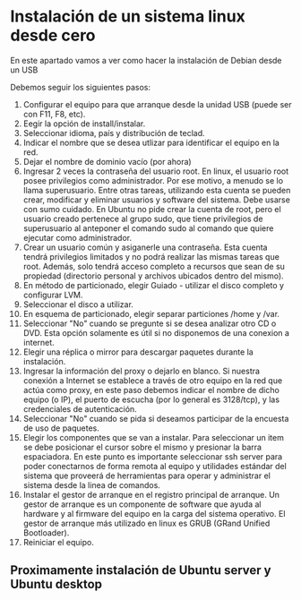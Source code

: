 # Instalación de un sistema linux desde cero
En este apartado vamos a ver como hacer la instalación de Debian desde un USB

Debemos seguir los siguientes pasos:

1. Configurar el equipo para que arranque desde la unidad USB (puede ser con F11, F8, etc).
2. Eegir la opción de install/instalar.
3. Seleccionar idioma, país y distribución de teclad.
4. Indicar el nombre que se desea utlizar para identificar el equipo en la red.
5. Dejar el nombre de dominio vacío (por ahora)
6. Ingresar 2 veces la contraseña del usuario root. En linux, el usuario root posee privilegios como administrador. Por ese motivo, a menudo se lo llama superusuario. Entre otras tareas, utilizando esta cuenta se pueden crear, modificar y eliminar usuarios y software del sistema. Debe usarse con sumo cuidado. En Ubuntu no pide crear la cuenta de root, pero el usuario creado pertenece al grupo sudo, que tiene privilegios de superusuario al anteponer el comando sudo al comando que quiere ejecutar como administrador.
7. Crear un usuario común y asiganerle una contraseña. Esta cuenta tendrá privilegios limitados y no podrá realizar las mismas tareas que root. Además, solo tendrá acceso completo a recursos que sean de su propiedad (directorio personal y archivos ubicados dentro del mismo).
8. En método de particionado, elegir Guiado - utilizar el disco completo y configurar LVM.
9. Seleccionar el disco a utilizar.
10. En esquema de particionado, elegir separar particiones /home y /var.
11. Seleccionar "No" cuando se pregunte si se desea analizar otro CD o DVD. Esta opción solamente es útil si no disponemos de una conexion a internet.
12. Elegir una réplica o mirror para descargar paquetes durante la instalación. 
13. Ingresar la información del proxy o dejarlo en blanco. Si nuestra conexión a Internet se establece a través de otro equipo en la red que actúa como proxy, en este paso debemos indicar el nombre de dicho equipo (o IP), el puerto de escucha (por lo general es 3128/tcp), y las credenciales de autenticación.
14. Seleccionar "No" cuando se pida si deseamos participar de la encuesta de uso de paquetes.
15. Elegir los componentes que se van a instalar. Para seleccionar un item se debe posicionar el cursor sobre el mismo y presionar la barra espaciadora. En este punto es importante seleccionar ssh server para poder conectarnos de forma remota al equipo y utilidades estándar del sistema que proveerá de herramientas para operar y administrar el sistema desde la linea de comandos.
16. Instalar el gestor de arranque en el registro principal de arranque. Un gestor de arranque es un componente de software que ayuda al hardware y al firmware del equipo en la carga del sistema operativo. El gestor de arranque más utilizado en linux es GRUB (GRand Unified Bootloader).
17. Reiniciar el equipo.

## Proximamente instalación de Ubuntu server y Ubuntu desktop  
